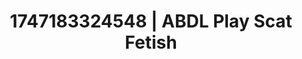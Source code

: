 ---
categories:
- Curvy goddess
- Sapphic desires
- Sneaker fetish
- Choking kink
- Titty fuck
image: /assets/images/1747183324548.webp
layout: post
seo:
  description: Featured content with sensual ABDL Play, Scat Fetish. HD images available.
  keywords: ABDL Play, Scat Fetish
  og_image: /assets/images/1747183324548.webp
  schema_type: VisualArtwork
tags:
- ABDL Play
- Scat Fetish
- '#1747183324548'
title: 1747183324548 | ABDL Play Scat Fetish
---